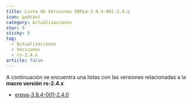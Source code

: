 ```yaml
---
title: Lista de Versiones ERPya-3.9.4-001-2.4.x
icon: podcast
category: Actualizaciones
star: 9
sticky: 9
tag:
  - Actualizaciones
  - Versiones
  - rs-2.4.x
article: false
---
```


A continuación se encuentra una listas con las versiones relacionadas a la **macro versión** **rs-2.4.x**

- [erpya-3.9.4-001-2.4.0](erpya-3.9.4-001-2.4.0.md)
